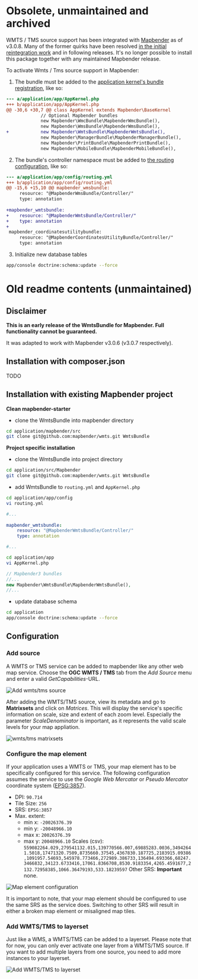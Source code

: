 # Obsolete, unmaintained and archived
WMTS / TMS source support has been integrated with [Mapbender](https://github.com/mapbender/mapbender/pull/1116) as of v3.0.8. Many of the former quirks have been resolved [in the initial reintegration work](https://github.com/mapbender/mapbender/pull/1116) and in following releases. It's no longer possible to install this package together with any maintained Mapbender release.

To activate Wmts / Tms source support in Mapbender:
1) The bundle must be added to the [application kernel's bundle registration](https://github.com/mapbender/mapbender-starter/blob/v3.0.8-beta1/application/app/AppKernel.php#L11), like so:
```diff
--- a/application/app/AppKernel.php
+++ b/application/app/AppKernel.php
@@ -30,6 +30,7 @@ class AppKernel extends Mapbender\BaseKernel
             // Optional Mapbender bundles
             new Mapbender\WmcBundle\MapbenderWmcBundle(),
             new Mapbender\WmsBundle\MapbenderWmsBundle(),
+            new Mapbender\WmtsBundle\MapbenderWmtsBundle(),
             new Mapbender\ManagerBundle\MapbenderManagerBundle(),
             new Mapbender\PrintBundle\MapbenderPrintBundle(),
             new Mapbender\MobileBundle\MapbenderMobileBundle(),
```
2) The bundle's controller namespace must be added to [the routing configuration](https://github.com/mapbender/mapbender-starter/blob/v3.0.8-beta1/application/app/config/routing.yml), like so:
```diff
--- a/application/app/config/routing.yml
+++ b/application/app/config/routing.yml
@@ -15,6 +15,10 @@ mapbender_wmsbundle:
     resource: "@MapbenderWmsBundle/Controller/"
     type: annotation
 
+mapbender_wmtsbundle:
+    resource: "@MapbenderWmtsBundle/Controller/"
+    type: annotation
+
 mapbender_coordinatesutilitybundle:
     resource: "@MapbenderCoordinatesUtilityBundle/Controller/"
     type: annotation
```
3) Initialize new database tables
```sh
app/console doctrine:schema:update --force
```


# Old readme contents (unmaintained)

## Disclaimer

**This is an early release of the WmtsBundle for Mapbender. Full functionality cannot be guaranteed.**

It was adapted to work with Mapbender v3.0.6 (v3.0.7 respectively).

## Installation with composer.json

TODO

## Installation with existing Mapbender project

**Clean mapbender-starter**

* clone the WmtsBundle into mapbender directory

```bash
cd application/mapbender/src
git clone git@github.com:mapbender/wmts.git WmtsBundle
```

**Project specific installation**

* clone the WmtsBundle into project directory

```bash
cd application/src/Mapbender
git clone git@github.com:mapbender/wmts.git WmtsBundle
```

* add WmtsBundle to `routing.yml` and `AppKernel.php`

```bash
cd application/app/config
vi routing.yml
```

```yml
#...
    
mapbender_wmtsbundle:
    resource: "@MapbenderWmtsBundle/Controller/"
    type: annotation

#...
```

```bash
cd application/app
vi AppKernel.php
```

```php
// Mapbender3 bundles
//...
new Mapbender\WmtsBundle\MapbenderWmtsBundle(),
//...
```

* update database schema

```bash
cd application
app/console doctrine:schema:update --force
```

## Configuration

### Add source

A WMTS or TMS service can be added to mapbender like any other web map service. Choose the **OGC WMTS / TMS** tab from the *Add Source* menu and enter a valid *GetCapabilities*-URL.

![Add wmts/tms source](Documentation/01.png)

After adding the WMTS/TMS source, view its metadata and go to **Matrixsets** and click on *Matrices*. This will display the service's specific information on scale, size and extent of each zoom level. Especially the parameter *ScaleDenominator* is important, as it represents the valid scale levels for your map appliation.

![wmts/tms matrixsets](Documentation/02.png)

### Configure the map element

If your application uses a WMTS or TMS, your map element has to be specifically configured for this service. The following configuration assumes the service to use the *Google Web Mercator* or *Pseudo Mercator* coordinate system ([EPSG:3857](https://epsg.io/3857)).

* DPI: `90.714`
* Tile Size: `256`
* SRS: `EPSG:3857`
* Max. extent:
    * min x: `-20026376.39`
    * min y: `-20048966.10`
    * max x: `20026376.39`
    * max y: `20048966.10`
Scales (csv): `559082264.029,279541132.015,139770566.007,69885283.0036,34942641.5018,17471320.7509,8735660.37545,4367830.187725,2183915.09386,1091957.54693,545978.773466,272989.386733,136494.693366,68247.3466832,34123.6733416,17061.8366708,8530.9183354,4265.4591677,2132.72958385,1066.36479193,533.18239597`
Other SRS: **Important** none.

![Map element configuration](Documentation/03.png)

It is important to note, that your map element should be configured to use the same SRS as the service does. Switching to other SRS will result in either a broken map element or misaligned map tiles.

### Add WMTS/TMS to layerset

Just like a WMS, a WMTS/TMS can be added to a layerset. Please note that for now, you can only ever activate one layer from a WMTS/TMS source. If you want to add multiple layers from one source, you need to add more instances to your layerset.

![Add WMTS/TMS to layerset](Documentation/04.png)
